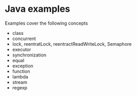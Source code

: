 # Java examples

Examples cover the following concepts

- class
- concurrent
- lock, reentratLock, reentractReadWriteLock, Semaphore
- executor
- synchronization
- equal
- exception
- function
- lambda
- stream
- regexp